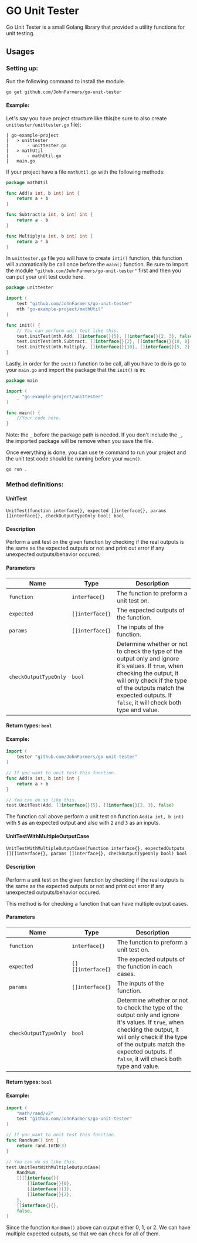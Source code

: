 # GO Unit Tester

Go Unit Tester is a small Golang library that provided a utility functions for unit testing.

## Usages

### Setting up:
Run the following command to install the module.

```sh
go get github.com/JohnFarmers/go-unit-tester
```

#### Example:

Let's say you have project structure like this(be sure to also create `unittester/unittester.go` file):

```
| go-example-project
|   > unittester
|       - unittester.go
|   > mathUtil
|       - mathUtil.go
|   main.go
```

If your project have a file `mathUtil.go` with the following methods:

```go
package mathUtil

func Add(a int, b int) int {
	return a + b
}

func Subtract(a int, b int) int {
	return a - b
}

func Multiply(a int, b int) int {
	return a * b
}
```

In `unittester.go` file you will have to create `inti()` function, this function will automatically be call once before the `main()` function. Be sure to import the module `"github.com/JohnFarmers/go-unit-tester"` first and then you can put your unit test code here.

```go
package unittester

import (
    test "github.com/JohnFarmers/go-unit-tester"
    mth "go-example-project/mathUtil"
)

func init() {
	// You can perform unit test like this.
	test.UnitTest(mth.Add, []interface{}{5}, []interface{}{2, 3}, false)
	test.UnitTest(mth.Subtract, []interface{}{2}, []interface{}{10, 8}, false)
	test.UnitTest(mth.Multiply, []interface{}{10}, []interface{}{5, 2}, false)
}
```

Lastly, in order for the `init()` function to be call, all you have to do is go to your `main.go` and import the package that the `init()` is in:

```go
package main

import (
	_ "go-example-project/unittester"
)

func main() {
    //Your code here.
}
```

Note: the `_` before the package path is needed. If you don't include the `_`, the imported package will be remove when you save the file.

Once everything is done, you can use te command to run your project and the unit test code should be running before your `main()`.

```sh
go run .
```

### Method definitions:

#### UnitTest

`UnitTest(function interface{}, expected []interface{}, params []interface{}, checkOutputTypeOnly bool) bool`

#### Description
Perform a unit test on the given function by checking if the real outputs is the same as the expected outputs or not and print out error if any unexpected outputs/behavior occured.

#### Parameters

| Name | Type | Description |      
| ------------- |------| ------------- |
| `function` | `interface{}` | The function to preform a unit test on. |
| `expected` | `[]interface{}` | The expected outputs of the function. |
| `params` | `[]interface{}` | The inputs of the function. |
| `checkOutputTypeOnly` | `bool` | Determine whether or not to check the type of the output only and ignore it's values. If `true`, when checking the output, it will only check if the type of the outputs match the expected outputs. If `false`, it will check both type and value. |

#### Return types: `bool`

#### Example:

```go
import (
    tester "github.com/JohnFarmers/go-unit-tester"
)

// If you want to unit test this function.
func Add(a int, b int) int {
    return a + b
}

// You can do so like this.
test.UnitTest(Add, []interface{}{5}, []interface{}{2, 3}, false)
```

The function call above perform a unit test on function `Add(a int, b int)` with `5` as an expected output and also with `2` and `3` as an inputs.

#### UnitTestWithMultipleOutputCase

`UnitTestWithMultipleOutputCase(function interface{}, expectedOutputs [][]interface{}, params []interface{}, checkOutputTypeOnly bool) bool`

#### Description
Perform a unit test on the given function by checking if the real outputs is the same as the expected outputs or not and print out error if any unexpected outputs/behavior occured.

This method is for checking a function that can have multiple output cases.

#### Parameters

| Name | Type | Description |      
| ------------- |------| ------------- |
| `function` | `interface{}` | The function to preform a unit test on. |
| `expected` | `[][]interface{}` | The expected outputs of the function in each cases. |
| `params` | `[]interface{}` | The inputs of the function. |
| `checkOutputTypeOnly` | `bool` | Determine whether or not to check the type of the output only and ignore it's values. If `true`, when checking the output, it will only check if the type of the outputs match the expected outputs. If `false`, it will check both type and value. |

#### Return types: `bool`

#### Example:

```go
import (
	"math/rand/v2"
    test "github.com/JohnFarmers/go-unit-tester"
)

// If you want to unit test this function.
func RandNum() int {
    return rand.IntN(3)
}

// You can do so like this.
test.UnitTestWithMultipleOutputCase(
    RandNum,
    [][]interface{}{
        []interface{}{0}, 
        []interface{}{1}, 
        []interface{}{2},
    },
    []interface{}{},
    false,
)
```

Since the function `RandNum()` above can output either 0, 1, or 2. We can have multiple expected outputs, so that we can check for all of them.

